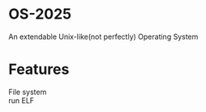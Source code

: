 # OS-2025
An extendable Unix-like(not perfectly) Operating System
# Features
File system<br>
run ELF </br>
